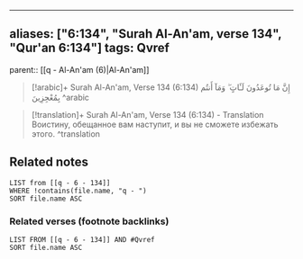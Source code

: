 
---
aliases: ["6:134", "Surah Al-An'am, verse 134", "Qur'an 6:134"]
tags: Qvref
---

parent:: [[q - Al-An'am (6)|Al-An'am]]

> [!arabic]+ Surah Al-An'am, Verse 134 (6:134)
> <span class="quran-arabic">إِنَّ مَا تُوعَدُونَ لَـَٔاتٍ ۖ وَمَآ أَنتُم بِمُعْجِزِينَ</span>
^arabic

> [!translation]+ Surah Al-An'am, Verse 134 (6:134) - Translation
> Воистину, обещанное вам наступит, и вы не сможете избежать этого.
^translation



## Related notes
```dataview
LIST from [[q - 6 - 134]]
WHERE !contains(file.name, "q - ")
SORT file.name ASC
```

### Related verses (footnote backlinks)
```dataview
LIST FROM [[q - 6 - 134]] AND #Qvref
SORT file.name ASC
```

